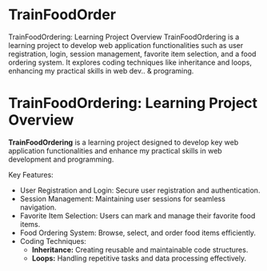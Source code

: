 # TrainFoodOrder
TrainFoodOrdering: Learning Project Overview  TrainFoodOrdering is a learning project to develop web application functionalities such as user registration, login, session management, favorite item selection, and a food ordering system. It explores coding techniques like inheritance and loops, enhancing my practical skills in web dev.. &amp; programing.
# TrainFoodOrdering: Learning Project Overview

**TrainFoodOrdering** is a learning project designed to develop key web application functionalities and enhance my practical skills in web development and programming.

Key Features:

- User Registration and Login: Secure user registration and authentication.
- Session Management: Maintaining user sessions for seamless navigation.
- Favorite Item Selection: Users can mark and manage their favorite food items.
- Food Ordering System: Browse, select, and order food items efficiently.
- Coding Techniques:
  - **Inheritance:** Creating reusable and maintainable code structures.
  - **Loops:** Handling repetitive tasks and data processing effectively.